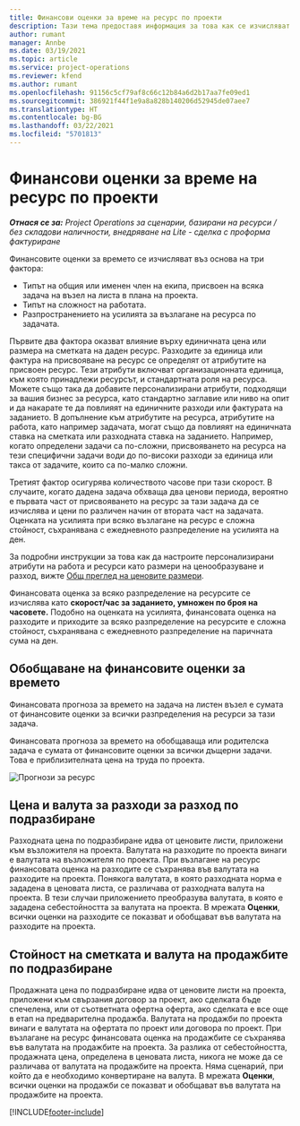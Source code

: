 ```yaml
---
title: Финансови оценки за време на ресурс по проекти
description: Тази тема предоставя информация за това как се изчисляват финансовите оценки за времето.
author: rumant
manager: Annbe
ms.date: 03/19/2021
ms.topic: article
ms.service: project-operations
ms.reviewer: kfend
ms.author: rumant
ms.openlocfilehash: 91156c5cf79af8c66c12b84a6d2b17aa7fe09ed1
ms.sourcegitcommit: 386921f44f1e9a8a828b140206d52945de07aee7
ms.translationtype: HT
ms.contentlocale: bg-BG
ms.lasthandoff: 03/22/2021
ms.locfileid: "5701813"
---
```

# <a name="financial-estimates-for-resource-time-on-projects"></a>Финансови оценки за време на ресурс по проекти

_**Отнася се за:** Project Operations за сценарии, базирани на ресурси / без складови наличности, внедряване на Lite - сделка с проформа фактуриране_

Финансовите оценки за времето се изчисляват въз основа на три фактора: 

- Типът на общия или именен член на екипа, присвоен на всяка задача на възел на листа в плана на проекта. 
- Типът на сложност на работата.
- Разпространението на усилията за възлагане на ресурса по задачата. 

Първите два фактора оказват влияние върху единичната цена или размера на сметката на даден ресурс. Разходите за единица или фактура на присвояване на ресурс се определят от атрибутите на присвоен ресурс. Тези атрибути включват организационната единица, към която принадлежи ресурсът, и стандартната роля на ресурса. Можете също така да добавите персонализирани атрибути, подходящи за вашия бизнес за ресурса, като стандартно заглавие или ниво на опит и да накарате те да повлияят на единичните разходи или фактурата на заданието.
В допълнение към атрибутите на ресурса, атрибутите на работа, като например задачата, могат също да повлияят на единичната ставка на сметката или разходната ставка на заданието. Например, когато определени задачи са по-сложни, присвояването на ресурса на тези специфични задачи води до по-високи разходи за единица или такса от задачите, които са по-малко сложни.   

Третият фактор осигурява количеството часове при тази скорост. В случаите, когато дадена задача обхваща два ценови периода, вероятно е първата част от присвояването на ресурс за тази задача да се изчислява и цени по различен начин от втората част на задачата. Оценката на усилията при всяко възлагане на ресурс е сложна стойност, съхранявана с ежедневното разпределение на усилията на ден.

За подробни инструкции за това как да настроите персонализирани атрибути на работа и ресурси като размери на ценообразуване и разход, вижте [Общ преглед на ценовите размери](../pricing-costing/pricing-dimensions-overview.md).

Финансовата оценка за всяко разпределение на ресурсите се изчислява като **скорост/час за заданието, умножен по броя на часовете.**  Подобно на оценката на усилията, финансовата оценка на разходите и приходите за всяко разпределение на ресурсите е сложна стойност, съхранявана с ежедневното разпределение на паричната сума на ден. 

## <a name="summarizing-financial-estimates-for-time"></a>Обобщаване на финансовите оценки за времето
Финансовата прогноза за времето на задача на листен възел е сумата от финансовите оценки за всички разпределения на ресурси за тази задача.

Финансовата прогноза за времето на обобщаваща или родителска задача е сумата от финансовите оценки за всички дъщерни задачи. Това е приблизителната цена на труда по проекта. 

![Прогнози за ресурс](./media/navigation12.png)

## <a name="default-cost-price-and-cost-currency"></a>Цена и валута за разходи за разход по подразбиране

Разходната цена по подразбиране идва от ценовите листи, приложени към възложителя на проекта. Валутата на разходите по проекта винаги е валутата на възложителя по проекта. При възлагане на ресурс финансовата оценка на разходите се съхранява във валутата на разходите на проекта. Понякога валутата, в която разходната норма е зададена в ценовата листа, се различава от разходната валута на проекта. В тези случаи приложението преобразува валутата, в която е зададена себестойността за валутата на проекта. В мрежата **Оценки**, всички оценки на разходите се показват и обобщават във валутата на разходите на проекта. 

## <a name="default-bill-rate-and-sales-currency"></a>Стойност на сметката и валута на продажбите по подразбиране

Продажната цена по подразбиране идва от ценовите листи на проекта, приложени към свързания договор за проект, ако сделката бъде спечелена, или от съответната офертна оферта, ако сделката е все още в етап на предварителна продажба. Валутата на продажби по проекта винаги е валутата на офертата по проект или договора по проект. При възлагане на ресурс финансовата оценка на продажбите се съхранява във валутата на продажбите на проекта. За разлика от себестойността, продажната цена, определена в ценовата листа, никога не може да се различава от валутата на продажбите на проекта. Няма сценарий, при който да е необходимо конвертиране на валута. В мрежата **Оценки**, всички оценки на продажби се показват и обобщават във валутата на продажбите на проекта. 

[!INCLUDE[footer-include](../includes/footer-banner.md)]
